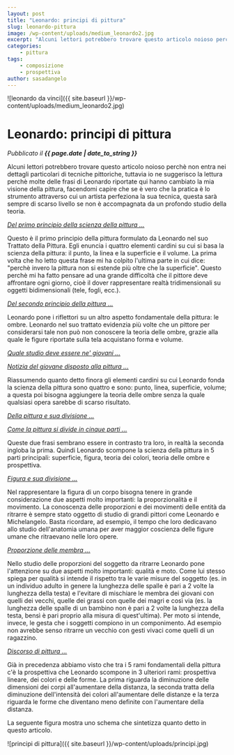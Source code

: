 ```yaml
---
layout: post
title: "Leonardo: principi di pittura"
slug: leonardo-pittura
image: /wp-content/uploads/medium_leonardo2.jpg
excerpt: "Alcuni lettori potrebbero trovare questo articolo noioso perchè non entra nei dettagli particolari di tecniche pittoriche, tuttavia io ne suggerisco la"
categories:
    - pittura
tags:
    - composizione
    - prospettiva
author: sasadangelo
---
```


![leonardo da vinci]({{ site.baseurl }}/wp-content/uploads/medium_leonardo2.jpg)

# Leonardo: principi di pittura
_Pubblicato il **{{ page.date | date_to_string }}**_

Alcuni lettori potrebbero trovare questo articolo noioso perchè non entra nei dettagli particolari di tecniche pittoriche, tuttavia io ne suggerisco la lettura perchè molte delle frasi di Leonardo riportate qui hanno cambiato la mia visione della pittura, facendomi capire che se è vero che la pratica è lo strumento attraverso cui un artista perfeziona la sua tecnica, questa sarà sempre di scarso livello se non è accompagnata da un profondo studio della teoria.

[_Del primo principio della scienza della pittura ..._](https://it.wikisource.org/wiki/Trattato_della_Pittura_%28da_Vinci%29/Parte_seconda/41._Del_primo_principio_della_scienza_della_pittura)

Questo è il primo principio della pittura formulato da Leonardo nel suo Trattato della Pittura. Egli enuncia i quattro elementi cardini su cui si basa la scienza della pittura: il punto, la linea e la superficie e il volume. La prima volta che ho letto questa frase mi ha colpito l'ultima parte in cui dice: "perchè invero la pittura non si estende più oltre che la superficie". Questo perchè mi ha fatto pensare ad una grande difficoltà che il pittore deve affrontare ogni giorno, cioè il dover rappresentare realtà tridimensionali su oggetti bidimensionali (tele, fogli, ecc.).

_[Del secondo principio della pittura ...](https://it.wikisource.org/wiki/Trattato_della_Pittura_%28da_Vinci%29/Parte_seconda/43._Del_secondo_principio_della_pittura)_

Leonardo pone i riflettori su un altro aspetto fondamentale della pittura: le ombre. Leonardo nel suo trattato evidenzia più volte che un pittore per considerarsi tale non può non conoscere la teoria delle ombre, grazie alla quale le figure riportate sulla tela acquistano forma e volume.

_[Quale studio deve essere ne' giovani ...](https://it.wikisource.org/wiki/Trattato_della_Pittura_%28da_Vinci%29/Parte_seconda/46._Quale_studio_deve_essere_ne%27_giovani)_

_[Notizia del giovane disposto alla pittura ...](https://it.wikisource.org/wiki/Trattato_della_Pittura_%28da_Vinci%29/Parte_seconda/49._Notizia_del_giovane_disposto_alla_pittura)_

Riassumendo quanto detto finora gli elementi cardini su cui Leonardo fonda la scienza della pittura sono quattro e sono: punto, linea, superficie, volume; a questa poi bisogna aggiungere la teoria delle ombre senza la quale qualsiasi opera sarebbe di scarso risultato.

_[Della pittura e sua divisione ...](https://it.wikisource.org/wiki/Trattato_della_Pittura_%28da_Vinci%29/Parte_seconda/108._Della_pittura_e_sua_divisione)_

_[Come la pittura si divide in cinque parti ...](https://it.wikisource.org/wiki/Trattato_della_Pittura_%28da_Vinci%29/Parte_seconda/129._Come_la_pittura_si_divide_in_cinque_parti)_

Queste due frasi sembrano essere in contrasto tra loro, in realtà la seconda ingloba la prima. Quindi Leonardo scompone la scienza della pittura in 5 parti principali: superficie, figura, teoria dei colori, teoria delle ombre e prospettiva.

[_Figura e sua divisione ..._](https://it.wikisource.org/wiki/Trattato_della_Pittura_%28da_Vinci%29/Parte_seconda/109._Figura_e_sua_divisione)

Nel rappresentare la figura di un corpo bisogna tenere in grande considerazione due aspetti molto importanti: la proporzionalità e il movimento. La conoscenza delle proporzioni e dei movimenti delle entità da ritrarre è sempre stato oggetto di studio di grandi pittori come Leonardo e Michelangelo. Basta ricordare, ad esempio, il tempo che loro dedicavano allo studio dell'anatomia umana per aver maggior coscienza delle figure umane che ritraevano nelle loro opere.

[_Proporzione delle membra ..._](https://it.wikisource.org/wiki/Trattato_della_Pittura_%28da_Vinci%29/Parte_seconda/110._Proporzione_di_membra)

Nello studio delle proporzioni del soggetto da ritrarre Leonardo pone l'attenzione su due aspetti molto importanti: qualità e moto. Come lui stesso spiega per qualità si intende il rispetto tra le varie misure del soggetto (es. in un individuo adulto in genere la lunghezza delle spalle è pari a 2 volte la lunghezza della testa) e l'evitare di mischiare le membra dei giovani con quelli dei vecchi, quelle dei grassi con quelle dei magri e così via (es. la lunghezza delle spalle di un bambino non è pari a 2 volte la lunghezza della testa, bensì è pari proprio alla misura di quest'ultima). Per moto si intende, invece, le gesta che i soggetti compiono in un componimento. Ad esempio non avrebbe senso ritrarre un vecchio con gesti vivaci come quelli di un ragazzino.

[_Discorso di pittura ..._](https://it.wikisource.org/wiki/Trattato_della_Pittura_%28da_Vinci%29/Parte_terza_-_De%27_vari_accidenti_e_movimenti_dell%27uomo_e_proporzione_di_membra/479._Discorso_di_pittura)

Già in precedenza abbiamo visto che tra i 5 rami fondamentali della pittura c'è la prospettiva che Leonardo scompone in 3 ulteriori rami: prospettiva lineare, dei colori e delle forme. La prima riguarda la diminuzione delle dimensioni dei corpi all'aumentare della distanza, la seconda tratta della diminuzione dell'intensità dei colori all'aumentare delle distanze e la terza riguarda le forme che diventano meno definite con l'aumentare della distanza.

La seguente figura mostra uno schema che sintetizza quanto detto in questo articolo.

![principi di pittura]({{ site.baseurl }}/wp-content/uploads/principi.jpg)
